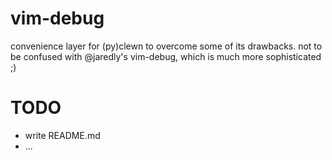 # vim-debug
convenience layer for (py)clewn to overcome some of its drawbacks. not to be confused with @jaredly's vim-debug, which is much more sophisticated ;)

TODO
====
- write README.md
- ...
